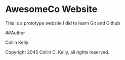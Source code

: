 # AwesomeCo Website

This is a prototype website I did to learn Git and Github

##Author

Collin Kelly

Copyright 2045 Collin C. Kelly, all rights reserved.
